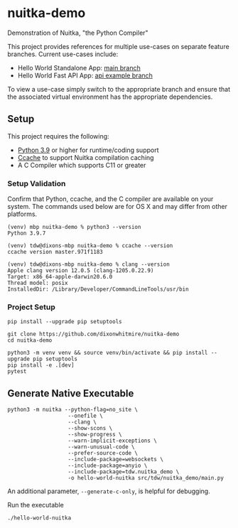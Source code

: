 # nuitka-demo
Demonstration of Nuitka, "the Python Compiler"

This project provides references for multiple use-cases on separate feature branches. Current use-cases include:

- Hello World Standalone App: [main branch](https://github.com/dixonwhitmire/nuitka-demo)
- Hello World Fast API App: [api example branch](https://github.com/dixonwhitmire/nuitka-demo/tree/api-example)

To view a use-case simply switch to the appropriate branch and ensure that the associated virtual environment has the appropriate
dependencies.

## Setup

This project requires the following:

- [Python 3.9](https://www.python.org/downloads/) or higher for runtime/coding support
- [Ccache](https://ccache.dev/documentation.html) to support Nuitka compilation caching
- A C Compiler which supports C11 or greater

### Setup Validation
Confirm that Python, ccache, and the C compiler are available on your system. The commands used below are for OS X and may
differ from other platforms.

```shell
(venv) mbp nuitka-demo % python3 --version
Python 3.9.7

(venv) tdw@dixons-mbp nuitka-demo % ccache --version
ccache version master.971f1183

(venv) tdw@dixons-mbp nuitka-demo % clang --version
Apple clang version 12.0.5 (clang-1205.0.22.9)
Target: x86_64-apple-darwin20.6.0
Thread model: posix
InstalledDir: /Library/Developer/CommandLineTools/usr/bin
```

### Project Setup
```shell
pip install --upgrade pip setuptools

git clone https://github.com/dixonwhitmire/nuitka-demo
cd nuitka-demo

python3 -m venv venv && source venv/bin/activate && pip install --upgrade pip setuptools
pip install -e .[dev]
pytest
```

## Generate Native Executable
```shell
python3 -m nuitka --python-flag=no_site \
                   --onefile \
                   --clang \
                   --show-scons \
                   --show-progress \
                   --warn-implicit-exceptions \
                   --warn-unusual-code \
                   --prefer-source-code \
                   --include-package=websockets \
                   --include-package=anyio \
                   --include-package=tdw.nuitka_demo \
                   -o hello-world-nuitka src/tdw/nuitka_demo/main.py               
```
An additional parameter, `--generate-c-only`, is helpful for debugging. 

Run the executable
```shell
./hello-world-nuitka
```
